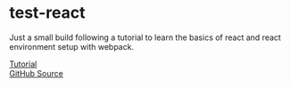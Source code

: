 # test-react
Just a small build following a tutorial to learn the basics of react and react environment setup with webpack.

[Tutorial](https://www.codementor.io/tamizhvendan/beginner-guide-setup-reactjs-environment-npm-babel-6-webpack-du107r9zr)  
[GitHub Source](https://github.com/tamizhvendan/blog-samples/tree/master/react-hello-world)

